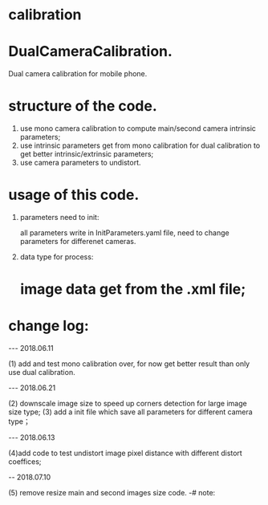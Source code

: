 # calibration
# DualCameraCalibration.
Dual camera calibration for mobile phone.

# structure of the code.
1. use mono camera calibration to compute main/second camera intrinsic parameters;
2. use intrinsic parameters get from mono calibration for dual calibration to get better intrinsic/extrinsic parameters;
3. use camera parameters to undistort.

# usage of this code.
1. parameters need to init:
	
	all parameters write in InitParameters.yaml file, need to change parameters for differenet cameras.

2. data type for process:
	# image data get from the .xml file;

# change log:

--- 2018.06.11

(1) add and test mono calibration over, for now get better result than only use dual calibration. 

--- 2018.06.21

(2) downscale image size to speed up corners detection for large image size type;
(3) add a init file which save all parameters for different camera type；						     

--- 2018.06.13

(4)add code to test undistort image pixel distance with different distort coeffices;				 

-- 2018.07.10

(5) remove resize main and second images size code.									                 -# note:
